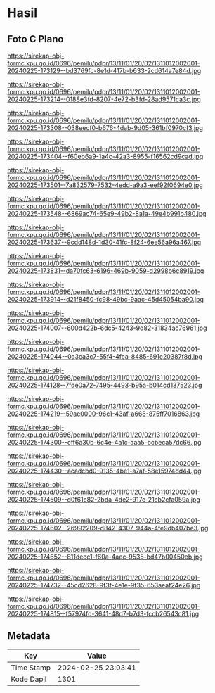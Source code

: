 # Hasil

## Foto C Plano

https://sirekap-obj-formc.kpu.go.id/0696/pemilu/pdpr/13/11/01/20/02/1311012002001-20240225-173129--bd3769fc-8e1d-417b-b633-2cd614a7e84d.jpg

https://sirekap-obj-formc.kpu.go.id/0696/pemilu/pdpr/13/11/01/20/02/1311012002001-20240225-173214--0188e3fd-8207-4e72-b3fd-28ad9571ca3c.jpg

https://sirekap-obj-formc.kpu.go.id/0696/pemilu/pdpr/13/11/01/20/02/1311012002001-20240225-173308--038eecf0-b676-4dab-9d05-361bf0970cf3.jpg

https://sirekap-obj-formc.kpu.go.id/0696/pemilu/pdpr/13/11/01/20/02/1311012002001-20240225-173404--f60eb6a9-1a4c-42a3-8955-f16562cd9cad.jpg

https://sirekap-obj-formc.kpu.go.id/0696/pemilu/pdpr/13/11/01/20/02/1311012002001-20240225-173501--7a832579-7532-4edd-a9a3-eef92f0694e0.jpg

https://sirekap-obj-formc.kpu.go.id/0696/pemilu/pdpr/13/11/01/20/02/1311012002001-20240225-173548--6869ac74-65e9-49b2-8a1a-49e4b991b480.jpg

https://sirekap-obj-formc.kpu.go.id/0696/pemilu/pdpr/13/11/01/20/02/1311012002001-20240225-173637--9cdd148d-1d30-41fc-8f24-6ee56a96a467.jpg

https://sirekap-obj-formc.kpu.go.id/0696/pemilu/pdpr/13/11/01/20/02/1311012002001-20240225-173831--da70fc63-6196-469b-9059-d2998b6c8919.jpg

https://sirekap-obj-formc.kpu.go.id/0696/pemilu/pdpr/13/11/01/20/02/1311012002001-20240225-173914--d21f8450-fc98-49bc-9aac-45d45054ba90.jpg

https://sirekap-obj-formc.kpu.go.id/0696/pemilu/pdpr/13/11/01/20/02/1311012002001-20240225-174007--600d422b-6dc5-4243-9d82-31834ac76961.jpg

https://sirekap-obj-formc.kpu.go.id/0696/pemilu/pdpr/13/11/01/20/02/1311012002001-20240225-174044--0a3ca3c7-55f4-4fca-8485-691c20387f8d.jpg

https://sirekap-obj-formc.kpu.go.id/0696/pemilu/pdpr/13/11/01/20/02/1311012002001-20240225-174128--7fde0a72-7495-4493-b95a-b014cd137523.jpg

https://sirekap-obj-formc.kpu.go.id/0696/pemilu/pdpr/13/11/01/20/02/1311012002001-20240225-174219--59ae0000-96c1-43af-a668-875ff7016863.jpg

https://sirekap-obj-formc.kpu.go.id/0696/pemilu/pdpr/13/11/01/20/02/1311012002001-20240225-174300--cff6a30b-6c4e-4a1c-aaa5-bcbeca57dc66.jpg

https://sirekap-obj-formc.kpu.go.id/0696/pemilu/pdpr/13/11/01/20/02/1311012002001-20240225-174430--acadcbd0-9135-4be1-a7af-58e15974dd44.jpg

https://sirekap-obj-formc.kpu.go.id/0696/pemilu/pdpr/13/11/01/20/02/1311012002001-20240225-174509--d0f61c82-2bda-4de2-917c-21cb2cfa059a.jpg

https://sirekap-obj-formc.kpu.go.id/0696/pemilu/pdpr/13/11/01/20/02/1311012002001-20240225-174602--26992209-d842-4307-944a-4fe9db407be3.jpg

https://sirekap-obj-formc.kpu.go.id/0696/pemilu/pdpr/13/11/01/20/02/1311012002001-20240225-174652--811decc1-f60a-4aec-9535-bd47b00450eb.jpg

https://sirekap-obj-formc.kpu.go.id/0696/pemilu/pdpr/13/11/01/20/02/1311012002001-20240225-174732--45cd2628-9f3f-4e1e-9f35-653aeaf24e26.jpg

https://sirekap-obj-formc.kpu.go.id/0696/pemilu/pdpr/13/11/01/20/02/1311012002001-20240225-174815--f57974fd-3641-48d7-b7d3-fccb26543c81.jpg


## Metadata

| Key        | Value               |
| ---------- | ------------------- |
| Time Stamp | 2024-02-25 23:03:41 |
| Kode Dapil | 1301                |



